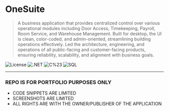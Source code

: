# OneSuite
> A business application that provides centralized control over various operational modules including Door Access, Timekeeping, Payroll, Room Service, and Warehouse Management. Built for desktop, the UI is clean, color-coded, and admin-oriented, streamlining building operations effectively. Led the architecture, engineering, and operations of all public-facing and customer-facing products, ensuring reliability, scalability, and alignment with business goals.

![License](https://img.shields.io/badge/license-Apache--2.0-red.svg)
![.NET](https://img.shields.io/badge/.NET-8.0-8A2BE2)
![C%23](https://img.shields.io/badge/C%23-12.0-blue)
![SQL](https://img.shields.io/badge/SQL%20Server-2019-C8102E)

---

### REPO IS FOR PORTFOLIO PURPOSES ONLY
- CODE SNIPPETS ARE LIMITED
- SCREENSHOTS ARE LIMITED
- ALL RIGHTS ARE WITH THE OWNER/PUBLISHER OF THE APPLICATION

